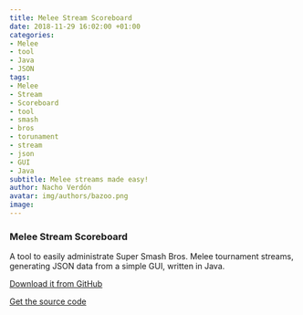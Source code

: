 ```yaml
---
title: Melee Stream Scoreboard
date: 2018-11-29 16:02:00 +01:00
categories:
- Melee
- tool
- Java
- JSON
tags:
- Melee
- Stream
- Scoreboard
- tool
- smash
- bros
- torunament
- stream
- json
- GUI
- Java
subtitle: Melee streams made easy!
author: Nacho Verdón
avatar: img/authors/bazoo.png
image: 
---
```


### Melee Stream Scoreboard

A tool to easily administrate Super Smash Bros. Melee tournament streams, generating JSON data from a simple GUI, written in Java.

[Download it from GitHub](https://github.com/nachoverdon/MeleeStreamScoreboard/releases/tag/0.1)

[Get the source code](https://github.com/nachoverdon/MeleeStreamScoreboard)
